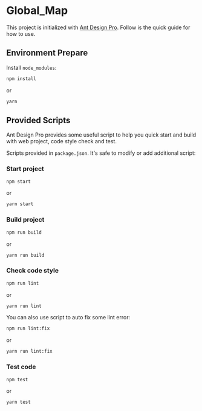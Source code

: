 # Global_Map

This project is initialized with [Ant Design Pro](https://pro.ant.design). Follow is the quick guide for how to use.

## Environment Prepare

Install `node_modules`:

```bash
npm install
```

or

```bash
yarn
```

## Provided Scripts

Ant Design Pro provides some useful script to help you quick start and build with web project, code style check and test.

Scripts provided in `package.json`. It's safe to modify or add additional script:

### Start project

```bash
npm start
```

or

```bash
yarn start
```

### Build project

```bash
npm run build
```

or

```bash
yarn run build
```

### Check code style

```bash
npm run lint
```

or

```bash
yarn run lint
```

You can also use script to auto fix some lint error:

```bash
npm run lint:fix
```

or

```bash
yarn run lint:fix
```

### Test code

```bash
npm test
```

or

```bash
yarn test
```
